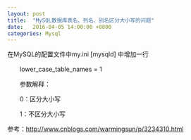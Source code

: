 ```yaml
---
layout: post
title:  "MySQL数据库表名、列名、别名区分大小写的问题"
date:   2016-04-05 14:00:00 +0800
categories: Mysql
---
```


在MySQL的配置文件中my.ini [mysqld] 中增加一行

　　lower_case_table_names = 1

　　参数解释：

　　0：区分大小写

　　1：不区分大小写

参考：<a href="http://www.cnblogs.com/warmingsun/p/3234310.html" target="_blank">http://www.cnblogs.com/warmingsun/p/3234310.html</a>
